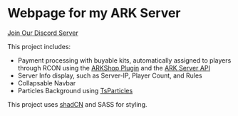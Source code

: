 # Webpage for my ARK Server

[Join Our Discord Server](https://discord.gg/46cJAE9z4h)

This project includes:
- Payment processing with buyable kits, automatically assigned to players through RCON using the [ARKShop Plugin](https://ark-server-api.com/resources/asa-arkshop.34/) and the [ARK Server API](https://ark-server-api.com/)
- Server Info display, such as Server-IP, Player Count, and Rules
- Collapsable Navbar
- Particles Background using [TsParticles](https://particles.js.org/)

This project uses [shadCN](https://shadcn.dev) and SASS for styling.